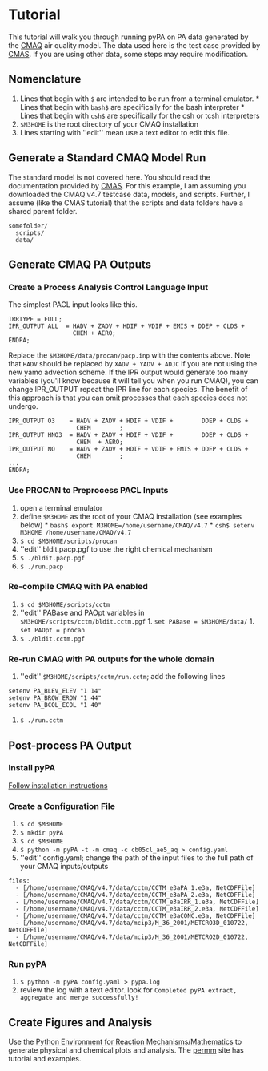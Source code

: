 # Tutorial #
This tutorial will walk you through running pyPA on PA data generated by the [CMAQ](http://www.cmaq-model.org/) air quality model.  The data used here is the test case provided by [CMAS](http://www.cmascenter.org).  If you are using other data, some steps may require modification.

## Nomenclature ##
  1. Lines that begin with `$` are intended to be run from a terminal emulator.
    * Lines that begin with `bash$` are specifically for the bash interpreter
    * Lines that begin with `csh$` are specifically for the csh or tcsh interpreters
  1. `$M3HOME` is the root directory of your CMAQ installation
  1. Lines starting with ''edit'' mean use a text editor to edit this file.

## Generate a Standard CMAQ Model Run ##
The standard model is not covered here.  You should read the documentation provided by [CMAS](http://www.cmascenter.org).  For this example, I am assuming you downloaded the CMAQ v4.7 testcase data, models, and scripts.  Further, I assume (like the CMAS tutorial) that the scripts and data folders have a shared parent folder.
```
somefolder/
  scripts/
  data/ 
```

## Generate CMAQ PA Outputs ##
### Create a Process Analysis Control Language Input ###
The simplest PACL input looks like this.

```
IRRTYPE = FULL;
IPR_OUTPUT ALL  = HADV + ZADV + HDIF + VDIF + EMIS + DDEP + CLDS +
                  CHEM + AERO;
ENDPA;
```

Replace the `$M3HOME/data/procan/pacp.inp` with the contents above.  Note that `HADV` should be replaced by `XADV + YADV + ADJC` if you are not using the new yamo advection scheme.  If the IPR output would generate too many variables (you'll know because it will tell you when you run CMAQ), you can change IPR\_OUTPUT repeat the IPR line for each species.  The benefit of this approach is that you can omit processes that each species does not undergo.

```
IPR_OUTPUT O3    = HADV + ZADV + HDIF + VDIF +        DDEP + CLDS +
                   CHEM        ;
IPR_OUTPUT HNO3  = HADV + ZADV + HDIF + VDIF +        DDEP + CLDS +
                   CHEM  + AERO;
IPR_OUTPUT NO    = HADV + ZADV + HDIF + VDIF + EMIS + DDEP + CLDS +
                   CHEM        ;
...
ENDPA;
```

### Use PROCAN to Preprocess PACL Inputs ###
  1. open a terminal emulator
  1. define `$M3HOME` as the root of your CMAQ installation (see examples below)
    * `bash$ export M3HOME=/home/username/CMAQ/v4.7`
    * `csh$ setenv M3HOME /home/username/CMAQ/v4.7`
  1. `$ cd $M3HOME/scripts/procan`
  1. ''edit'' bldit.pacp.pgf to use the right chemical mechanism
  1. `$ ./bldit.pacp.pgf`
  1. `$ ./run.pacp`

### Re-compile CMAQ with PA enabled ###
  1. `$ cd $M3HOME/scripts/cctm`
  1. ''edit'' PABase and PAOpt variables in `$M3HOME/scripts/cctm/bldit.cctm.pgf`
    1. `set PABase = $M3HOME/data/`
    1. `set PAOpt = procan`
  1. `$ ./bldit.cctm.pgf`

### Re-run CMAQ with PA outputs for the whole domain ###
  1. ''edit'' `$M3HOME/scripts/cctm/run.cctm`; add the following lines
```
setenv PA_BLEV_ELEV "1 14"
setenv PA_BROW_EROW "1 44"
setenv PA_BCOL_ECOL "1 40"
```
  1. `$ ./run.cctm`

## Post-process PA Output ##
### Install pyPA ###
[Follow installation instructions](InstallInstructions.md)

### Create a Configuration File ###
  1. `$ cd $M3HOME`
  1. `$ mkdir pyPA`
  1. `$ cd $M3HOME`
  1. `$ python -m pyPA -t -m cmaq -c cb05cl_ae5_aq > config.yaml`
  1. ''edit'' config.yaml; change the path of the input files to the full path of your CMAQ inputs/outputs
```
files: 
  - [/home/username/CMAQ/v4.7/data/cctm/CCTM_e3aPA_1.e3a, NetCDFFile]
  - [/home/username/CMAQ/v4.7/data/cctm/CCTM_e3aPA_2.e3a, NetCDFFile]
  - [/home/username/CMAQ/v4.7/data/cctm/CCTM_e3aIRR_1.e3a, NetCDFFile]
  - [/home/username/CMAQ/v4.7/data/cctm/CCTM_e3aIRR_2.e3a, NetCDFFile]
  - [/home/username/CMAQ/v4.7/data/cctm/CCTM_e3aCONC.e3a, NetCDFFile]
  - [/home/username/CMAQ/v4.7/data/mcip3/M_36_2001/METCRO3D_010722, NetCDFFile]
  - [/home/username/CMAQ/v4.7/data/mcip3/M_36_2001/METCRO2D_010722, NetCDFFile]
```

### Run pyPA ###
  1. `$ python -m pyPA config.yaml > pypa.log`
  1. review the log with a text editor. look for `Completed pyPA extract, aggregate and merge successfully!`

## Create Figures and Analysis ##
Use the [Python Environment for Reaction Mechanisms/Mathematics](http://code.google.com/p/permm) to generate physical and chemical plots and analysis.  The [permm](http://code.google.com/p/permm) site has tutorial and examples.